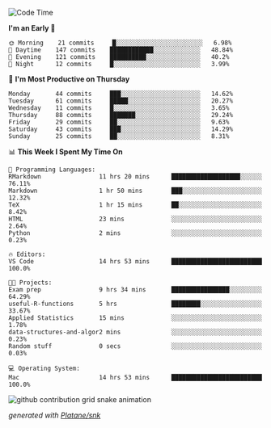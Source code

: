 <!--START_SECTION:waka-->
![Code Time](http://img.shields.io/badge/Code%20Time-145%20hrs%2016%20mins-blue)

**I'm an Early 🐤** 

```text
🌞 Morning    21 commits     █░░░░░░░░░░░░░░░░░░░░░░░░   6.98% 
🌆 Daytime    147 commits    ████████████░░░░░░░░░░░░░   48.84% 
🌃 Evening    121 commits    ██████████░░░░░░░░░░░░░░░   40.2% 
🌙 Night      12 commits     █░░░░░░░░░░░░░░░░░░░░░░░░   3.99%

```
📅 **I'm Most Productive on Thursday** 

```text
Monday       44 commits     ███░░░░░░░░░░░░░░░░░░░░░░   14.62% 
Tuesday      61 commits     █████░░░░░░░░░░░░░░░░░░░░   20.27% 
Wednesday    11 commits     █░░░░░░░░░░░░░░░░░░░░░░░░   3.65% 
Thursday     88 commits     ███████░░░░░░░░░░░░░░░░░░   29.24% 
Friday       29 commits     ██░░░░░░░░░░░░░░░░░░░░░░░   9.63% 
Saturday     43 commits     ███░░░░░░░░░░░░░░░░░░░░░░   14.29% 
Sunday       25 commits     ██░░░░░░░░░░░░░░░░░░░░░░░   8.31%

```


📊 **This Week I Spent My Time On** 

```text
💬 Programming Languages: 
RMarkdown                11 hrs 20 mins      ███████████████████░░░░░░   76.11% 
Markdown                 1 hr 50 mins        ███░░░░░░░░░░░░░░░░░░░░░░   12.32% 
TeX                      1 hr 15 mins        ██░░░░░░░░░░░░░░░░░░░░░░░   8.42% 
HTML                     23 mins             ░░░░░░░░░░░░░░░░░░░░░░░░░   2.64% 
Python                   2 mins              ░░░░░░░░░░░░░░░░░░░░░░░░░   0.23%

🔥 Editors: 
VS Code                  14 hrs 53 mins      █████████████████████████   100.0%

🐱‍💻 Projects: 
Exam prep                9 hrs 34 mins       ████████████████░░░░░░░░░   64.29% 
useful-R-functions       5 hrs               ████████░░░░░░░░░░░░░░░░░   33.67% 
Applied Statistics       15 mins             ░░░░░░░░░░░░░░░░░░░░░░░░░   1.78% 
data-structures-and-algor2 mins              ░░░░░░░░░░░░░░░░░░░░░░░░░   0.23% 
Random stuff             0 secs              ░░░░░░░░░░░░░░░░░░░░░░░░░   0.03%

💻 Operating System: 
Mac                      14 hrs 53 mins      █████████████████████████   100.0%

```


<!--END_SECTION:waka-->


<!--Snake Game-->
![github contribution grid snake animation](https://raw.githubusercontent.com/viggo-gascou/viggo-gascou/output/github-contribution-grid-snake.svg)

_generated with [Platane/snk](https://github.com/Platane/snk)_
<!--Snake Game-->

